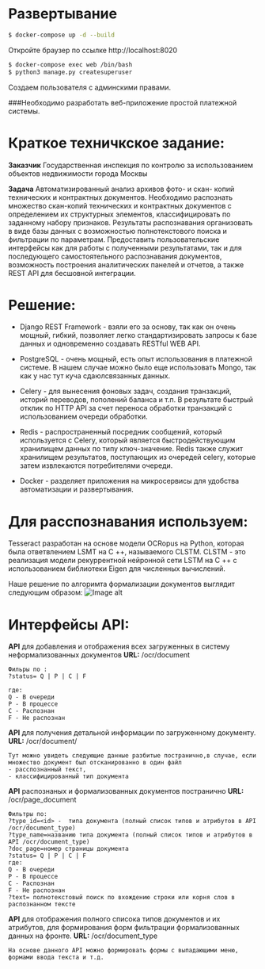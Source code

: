 # Развертывание #
```sh
$ docker-compose up -d --build
```

Откройте браузер по ссылке http://localhost:8020

```sh
$ docker-compose exec web /bin/bash
$ python3 manage.py createsuperuser
```

Создаем пользователя с админскими правами.


###Необходимо разработать веб-приложение простой платежной системы. 
# Краткое техничкское задание: #
**Заказчик** Государственная инспекция по контролю за использованием объектов недвижимости города Москвы

**Задача** Автоматизированный анализ архивов фото- и скан- копий технических и контрактных документов.
Необходимо распознать множество скан-копий технических и контрактных документов с определением их структурных элементов, классифицировать по заданному набору признаков.
Результаты распознавания организовать в виде базы данных с возможностью полнотекcтового поиска и фильтрации по параметрам. 
Предоставить пользовательские интерфейсы как для работы с полученными результатами, так и для последующего самостоятельного распознавания документов, 
возможность построения аналитических панелей и отчетов, а также REST API для бесшовной интеграции.

# Решение: #
+ Django REST Framework - взяли его за основу, так как он  очень мощный, гибкий, позволяет легко
стандартизировать запросы к базе данных и одновременно создавать RESTful WEB API.

+ PostgreSQL - очень мощный, есть опыт использования в платежной системе. В нашем случае можно было еще использовать Mongo, так как у нас тут куча сдаюлсвязанных данных.

+ Celery - для вынесения фоновых задач, создания транзакций, историй переводов, пополений баланса и т.п. В результате быстрый отклик по HTTP API за счет переноса обработки транзакций с использованием очереди обработки.

+ Redis - распространенный посредник сообщений, который используется с Celery, который является быстродействующим хранилищем данных по типу ключ-значение. Redis также служит хранилищем результатов, поступающих из очередей celery, которые затем извлекаются потребителями очереди.

+ Docker - разделяет приложения на микросервисы для удобства автоматизации и развертывания.

# Для расспознавания используем: #
Tesseract разработан на основе модели OCRopus на Python, которая была ответвлением LSMT на C ++, называемого CLSTM. CLSTM - это реализация модели рекуррентной нейронной сети LSTM на C ++ с использованием библиотеки Eigen для численных вычислений.

Наше решение по алгоримта формализации документов выглядит следующим образом:
![Image alt](https://github.com/{username}/sherlock-docs/project/static/document_formalization.png)

# Интерфейсы API: #
**API** для добавления и отображения всех загруженных в систему неформализованных документов
**URL:**  /ocr/document
```
Фильры по :
?status= Q | P | C | F 

где:
Q - В очереди
P - В процессе
C - Распознан
F - Не распознан
```

**API** для получения детальной информации по загруженному документу.
**URL:** /ocr/document/<id>
```
Тут можно увидеть следующие данные разбитые постранично,в случае, если множество документ был отсканированно в один файл 
- расспознанный текст,
- классифицированный тип документа 
``` 

**API** распознаных и формализованных документов постранично
**URL:**  /ocr/page_document
```
Фильтры по:
?type_id=<id> -  типа документа (полный список типов и атрибутов в API /ocr/document_type)
?type_name=названию типа документа (полный список типов и атрибутов в API /ocr/document_type)
?doc_page=номер страницы документа
?status= Q | P | C | F 
где:
Q - В очереди
P - В процессе
C - Распознан
F - Не распознан
?text= полнотекстовый поиск по вхождению строки или корня слов в распознанном тексте
```

**API** для отображения полного списока типов документов и их атрибутов, для формирования форм фильтрации формализованных данных на фронте.
**URL:** /ocr/document_type
```
На основе данного API можно формировать формы с выпадающими меню, формами ввода текста и т.д.
```
